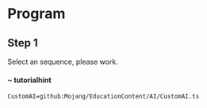 # Program 

## Step 1
Select an sequence, please work.
#### ~ tutorialhint 

```package
CustomAI=github:Mojang/EducationContent/AI/CustomAI.ts
```